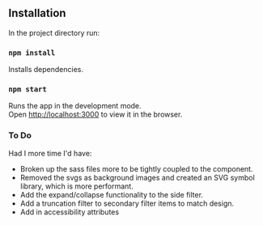 ## Installation

In the project directory run:

### `npm install`

Installs dependencies.

### `npm start`

Runs the app in the development mode.<br />
Open [http://localhost:3000](http://localhost:3000) to view it in the browser.

### To Do

Had I more time I'd have:
* Broken up the sass files more to be tightly coupled  to the component.
* Removed the svgs as background images and created an SVG symbol library, which is more performant.
* Add the expand/collapse functionality to the side filter.
* Add a truncation filter to secondary filter items to match design.
* Add in accessibility attributes



